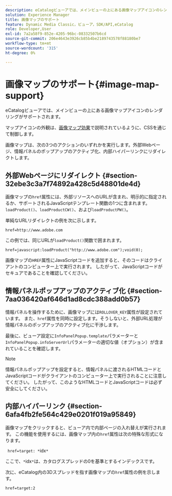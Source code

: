```yaml
---
description: eCatalogビューアでは、メインビューの上にある画像マップアイコンのレンダリングがサポートされます。
solution: Experience Manager
title: 画像マップのサポート
feature: Dynamic Media Classic，ビューア，SDK/API,eCatalog
role: Developer,User
exl-id: 7a2a58f9-852e-4205-96bc-08332507b6cd
source-git-commit: 206e4643e3926cb85b4be2189743578f88180be7
workflow-type: tm+mt
source-wordcount: '315'
ht-degree: 0%

---
```


# 画像マップのサポート{#image-map-support}

eCatalogビューアでは、メインビューの上にある画像マップアイコンのレンダリングがサポートされます。

マップアイコンの外観は、[画像マップ効果](../../c-html5-s7-aem-asset-viewers/c-html5-20-ecatalog-viewer-about/c-html5-20-ecatalog-viewer-customizingviewer/r-html5-ecatalog-viewer-20-customize-imagemapeffect.md#reference-261df27d1ed145c882b26b88e33a0289)で説明されているように、CSSを通じて制御します。

画像マップは、次の3つのアクションのいずれかを実行します。外部Webページ、情報パネルのポップアップのアクティブ化、内部ハイパーリンクにリダイレクトします。

## 外部Webページにリダイレクト {#section-32ebe3c3a7f74892a428c5d48801de4d}

画像マップの`href`属性には、外部リソースへのURLが含まれ、明示的に指定されるか、サポートされるJavaScriptテンプレート関数の1つに含まれます。`loadProduct()`、`loadProductCW()`、および`loadProductPW()`。

単純なURLリダイレクトの例を次に示します。

`href=http://www.adobe.com`

この例では、同じURLが`loadProduct()`関数で囲まれます。

`href=javascript:loadProduct("http://www.adobe.com");void(0);`

画像マップの`HREF`属性にJavaScriptコードを追加すると、そのコードはクライアントのコンピューター上で実行されます。 したがって、JavaScriptコードがセキュアであることを確認してください。

## 情報パネルポップアップのアクティブ化 {#section-7aa036420af646d1ad8cdc388add0b57}

情報パネルを操作するために、画像マップには`ROLLOVER_KEY`属性が設定されています。 また、`href`属性を同時に設定します。そうしないと、外部URL処理が情報パネルのポップアップのアクティブ化に干渉します。

最後に、ビューア設定に`InfoPanelPopup.template`パラメーターと`InfoPanelPopup.infoServerUrl`パラメーターの適切な値（オプション）が含まれていることを確認します。

>[!NOTE]
>
>情報パネルポップアップを設定すると、情報パネルに渡されるHTMLコードとJavaScriptコードがクライアントのコンピューター上で実行されることに注意してください。 したがって、このようなHTMLコードとJavaScriptコードは必ず安全にしてください。

## 内部ハイパーリンク {#section-6afa4fb2fe564c429e0201f019a95849}

画像マップをクリックすると、ビューア内で内部ページの入れ替えが実行されます。 この機能を使用するには、画像マップ内の`href`属性は次の特殊な形式になります。

` href=target: *`idx`*`

ここで、`*`idx`*`は、カタログスプレッドの0を基準とするインデックスです。

次に、eCatalog内の3Dスプレッドを指す画像マップの`href`属性の例を示します。

`href=target:2`
